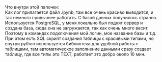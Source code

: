 Что внутри этой папочки: </br>
Как лог прилагается файл .ipynb, там все очень красиво выводится, и так немного привычнее работать. С базой данных получилось странно. Используется PostgreSQL, у меня локально был поднят сервер и создана база, сюда она не загружается, так как очень много весит. Поэтому в командах подключения мой логин, мое название базы и т.д.
</br> При этом есть SQL скрипт создания таблицы с красивыми типами, но внутри python используется библиотека для удобной работы с таблицами, там автоматическое заполнение данными сразу создает таблицу, где все типы это TEXT, работает это добро около 10 мин.
